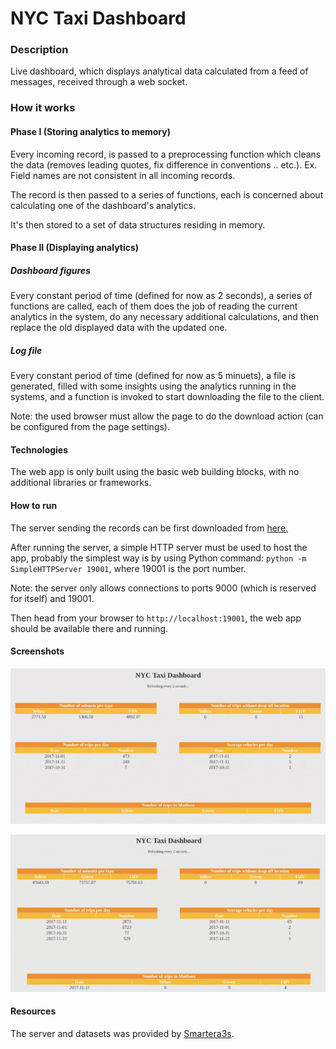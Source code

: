 # NYC Taxi Dashboard

### Description
Live dashboard, which displays analytical data calculated from a feed of messages, received through a web socket.

### How it works
#### Phase I (Storing analytics to memory)
Every incoming record, is passed to a preprocessing function which cleans the data (removes leading quotes, fix difference in conventions .. etc.).
Ex. Field names are not consistent in all incoming records.

The record is then passed to a series of functions, each is concerned about calculating one of the dashboard's analytics.

It's then stored to a set of data structures residing in memory.

#### Phase II (Displaying analytics)
##### Dashboard figures
Every constant period of time (defined for now as 2 seconds), a series of functions are called, each of them does the job of reading the current analytics in the system, do any necessary additional calculations, and then replace the old displayed data with the updated one.

##### Log file
Every constant period of time (defined for now as 5 minuets), a file is generated, filled with some insights using the analytics running in the systems, and a function is invoked to start downloading the file to the client.

Note: the used browser must allow the page to do the download action (can be configured from the page settings).

#### Technologies
The web app is only built using the basic web building blocks, with no additional libraries or frameworks. 

#### How to run
The server sending the records can be first downloaded from [here.](https://drive.google.com/file/d/1Nr3BV1miyOqxyarkTe5f0i4vy3EGlsrL/view)

After running the server, a simple HTTP server must be used to host the app, probably the simplest way is by using Python command: `python -m SimpleHTTPServer 19001`, where 19001 is the port number.

Note: the server only allows connections to ports 9000 (which is reserved for itself) and 19001.

Then head from your browser to `http://localhost:19001`, the web app should be available there and running.

#### Screenshots
![Screenshot1](https://github.com/ahmedhammad97/NYC-Taxi-Dashboard/blob/master/screenshots/early.gif)

![Screenshot2](https://github.com/ahmedhammad97/NYC-Taxi-Dashboard/blob/master/screenshots/late.gif)

#### Resources
The server and datasets was provided by [Smartera3s](https://smartera3s.com).
